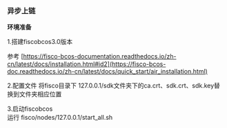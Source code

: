 ### 异步上链

**环境准备**

1.搭建fiscobcos3.0版本

参考 [https://fisco-bcos-documentation.readthedocs.io/zh-cn/latest/docs/installation.html#id2](https://fisco-bcos-doc.readthedocs.io/zh-cn/latest/docs/quick_start/air_installation.html)

2.配置文件
将fisco目录下 127.0.0.1/sdk文件夹下的ca.crt、sdk.crt、sdk.key替换到文件夹相应位置

3.启动fiscobcos  
运行 fisco/nodes/127.0.0.1/start_all.sh  